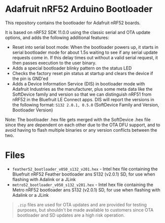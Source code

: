 # Adafruit nRF52 Arduino Bootloader

This repository contains the bootloader for Adafruit nRF52 boards.

It is based on nRF52 SDK 11.0.0 using the classic serial and OTA update options, and adds the following additional features:

- Reset into serial boot mode: When the bootloader powers up, it starts in serial bootloader mode for about 1.5s waiting to see if any serial update requests come in. If this delay times out without a valid serial request, it then passes execution to the user binary.
- Adds a special bootloader blinky pattern on the status LED
- Checks the factory reset pin status at startup and clears the device if the pin is GND'ed
- Adds a Device Information Service (DIS) in bootloader mode with Adafruit Industries as the manufacturer, plus some meta data like the SoftDevice family and version so that we can distinguish nRF51 from nRF52 in the Bluefruit LE Connect apps. DIS will report the versions in the following format: `S132 2.0.1, 0.5.0` (SoftDevice Family and Version, Bootloader Version)

Note: The bootloader .hex file gets merged with the SoftDevice .hex file since they are dependent on each other due to the OTA DFU support, and to avoid having to flash multiple binaries or any version conflicts between the two.

# Files

- `feather52_bootloader_v050_s132_v201.hex` - Intel hex file containing the Bluefruit nRF52 Feather bootloader ans S132 (v2.0.1) SD, for use when flashing with Adalink or a JLink
- `metro52_bootloader_v050_s132_v201.hex` - Intel hex file containing the Metro nRF52 bootloader ans S132 (v2.0.1) SD, for use when flashing with Adalink or a JLink

> `.zip` files are used for OTA updates and are provided for testing purposes, but shouldn't be made available to customers since OTA bootloader and SD updates are a high risk operation.
